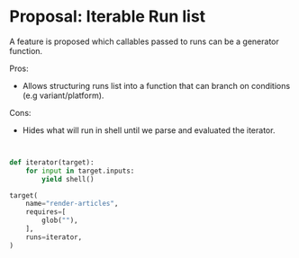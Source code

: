 # Proposal: Iterable Run list

A feature is proposed which callables passed to runs can be a generator function.

Pros:

- Allows structuring runs list into a function that can branch on conditions (e.g variant/platform).

Cons:

- Hides what will run in shell until we parse and evaluated the iterator.

```python


def iterator(target):
    for input in target.inputs:
        yield shell()

target(
    name="render-articles",
    requires=[
        glob(""),
    ],
    runs=iterator,
)
```